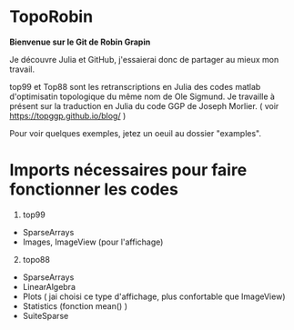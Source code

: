 # TopoRobin

**Bienvenue sur le Git de Robin Grapin**

Je découvre Julia et GitHub, j'essaierai donc de partager au mieux mon travail.

top99 et Top88 sont les retranscriptions en Julia des codes matlab d'optimisatin topologique du même nom de Ole Sigmund.
Je travaille à présent sur la traduction en Julia du code GGP de Joseph Morlier.
( voir https://topggp.github.io/blog/ )

Pour voir quelques exemples, jetez un oeuil au dossier "examples".

# Imports nécessaires pour faire fonctionner les codes

1. top99
  + SparseArrays
  + Images, ImageView (pour l'affichage)
2. topo88
  + SparseArrays
  + LinearAlgebra
  + Plots  ( jai choisi ce type d'affichage, plus confortable que ImageView)
  + Statistics (fonction mean() )
  + SuiteSparse



